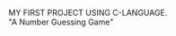 MY FIRST PROJECT USING C-LANGUAGE.                                                                                                                                                                                           
   "A Number Guessing Game"

